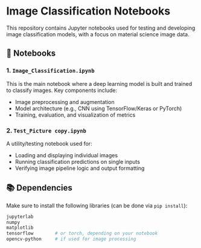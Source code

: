 # Image Classification Notebooks

This repository contains Jupyter notebooks used for testing and developing image classification models, with a focus on material science image data.

## 📁 Notebooks

### 1. `Image_Classification.ipynb`
This is the main notebook where a deep learning model is built and trained to classify images. Key components include:
- Image preprocessing and augmentation
- Model architecture (e.g., CNN using TensorFlow/Keras or PyTorch)
- Training, evaluation, and visualization of metrics

### 2. `Test_Picture copy.ipynb`
A utility/testing notebook used for:
- Loading and displaying individual images
- Running classification predictions on single inputs
- Verifying image pipeline logic and output formatting

## 📚 Dependencies
Make sure to install the following libraries (can be done via `pip install`):

```bash
jupyterlab
numpy
matplotlib
tensorflow        # or torch, depending on your notebook
opencv-python     # if used for image processing

